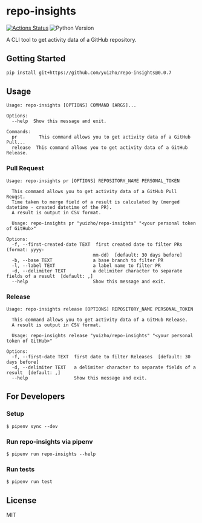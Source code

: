 # repo-insights

[![Actions Status](https://github.com/yuizho/repo-insights/workflows/build/badge.svg)](https://github.com/yuizho/repo-insights/actions)
![Python Version](https://img.shields.io/badge/Python-3.7%2B-blue)

A CLI tool to get activity data of a GitHub repository.

## Getting Started

```sh
pip install git+https://github.com/yuizho/repo-insights@0.0.7
```

## Usage

```
Usage: repo-insights [OPTIONS] COMMAND [ARGS]...

Options:
  --help  Show this message and exit.

Commands:
  pr        This command allows you to get activity data of a GitHub Pull...
  release  This command allows you to get activity data of a GitHub Release.
```

### Pull Request

```
Usage: repo-insights pr [OPTIONS] REPOSITORY_NAME PERSONAL_TOKEN

  This command allows you to get activity data of a GitHub Pull Reuqst.
  Time taken to merge field of a result is calculated by (merged datetime - created datetime of the PR).
  A result is output in CSV format.

  Usage: repo-insights pr "yuizho/repo-insights" "<your personal token of GitHub>"

Options:
  -f, --first-created-date TEXT  first created date to filter PRs (format: yyyy-
                                mm-dd)  [default: 30 days before]
  -b, --base TEXT               a base branch to filter PR
  -l, --label TEXT              a label name to filter PR
  -d, --delimiter TEXT          a delimiter character to separate fields of a result  [default: ,]
  --help                        Show this message and exit.
```

### Release

```
Usage: repo-insights release [OPTIONS] REPOSITORY_NAME PERSONAL_TOKEN

  This command allows you to get activity data of a GitHub Release.
  A result is output in CSV format.

  Usage: repo-insights release "yuizho/repo-insights" "<your personal token of GitHub>"

Options:
  -f, --first-date TEXT  first date to filter Releases  [default: 30 days before]
  -d, --delimiter TEXT   a delimiter character to separate fields of a result  [default: ,]
  --help                 Show this message and exit.
```

## For Developers

### Setup

```
$ pipenv sync --dev
```

### Run repo-insights via pipenv

```
$ pipenv run repo-insights --help
```

### Run tests

```
$ pipenv run test
```

## License

MIT
